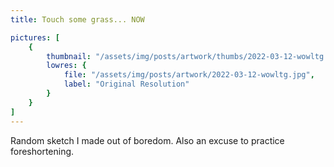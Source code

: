 ```yaml
---
title: Touch some grass... NOW

pictures: [
	{
		thumbnail: "/assets/img/posts/artwork/thumbs/2022-03-12-wowltg.jpg",
		lowres: {
			file: "/assets/img/posts/artwork/2022-03-12-wowltg.jpg",
			label: "Original Resolution"
		}
	}
]
---
```

Random sketch I made out of boredom. Also an excuse to practice foreshortening.
